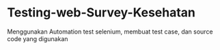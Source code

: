 # Testing-web-Survey-Kesehatan
Menggunakan Automation test selenium, membuat test case, dan source code yang digunakan
